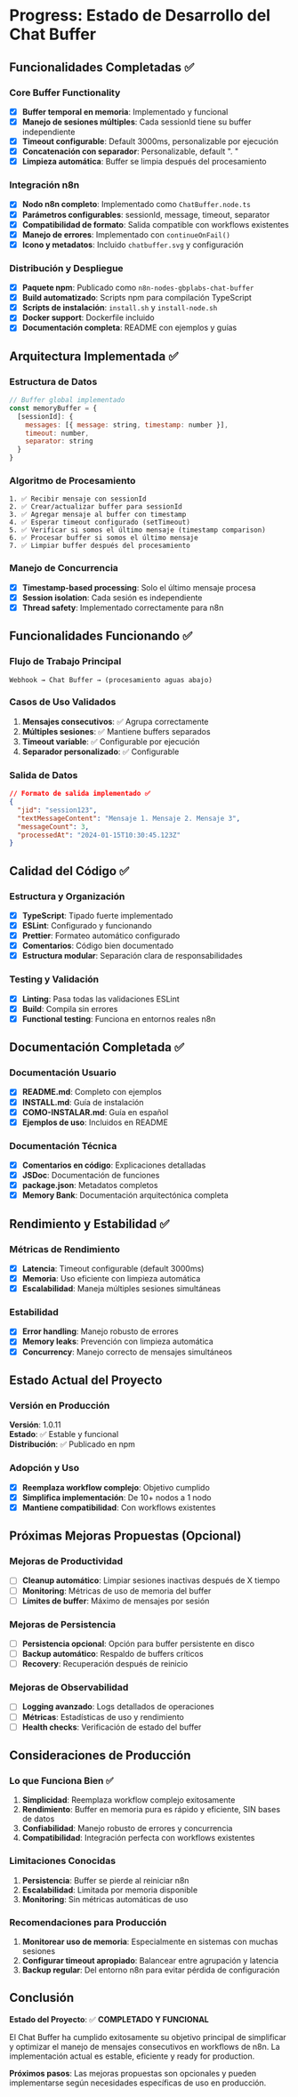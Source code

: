 # Progress: Estado de Desarrollo del Chat Buffer

## Funcionalidades Completadas ✅

### Core Buffer Functionality
- [x] **Buffer temporal en memoria**: Implementado y funcional
- [x] **Manejo de sesiones múltiples**: Cada sessionId tiene su buffer independiente
- [x] **Timeout configurable**: Default 3000ms, personalizable por ejecución
- [x] **Concatenación con separador**: Personalizable, default ". "
- [x] **Limpieza automática**: Buffer se limpia después del procesamiento

### Integración n8n
- [x] **Nodo n8n completo**: Implementado como `ChatBuffer.node.ts`
- [x] **Parámetros configurables**: sessionId, message, timeout, separator
- [x] **Compatibilidad de formato**: Salida compatible con workflows existentes
- [x] **Manejo de errores**: Implementado con `continueOnFail()`
- [x] **Icono y metadatos**: Incluido `chatbuffer.svg` y configuración

### Distribución y Despliegue
- [x] **Paquete npm**: Publicado como `n8n-nodes-gbplabs-chat-buffer`
- [x] **Build automatizado**: Scripts npm para compilación TypeScript
- [x] **Scripts de instalación**: `install.sh` y `install-node.sh`
- [x] **Docker support**: Dockerfile incluido
- [x] **Documentación completa**: README con ejemplos y guías

## Arquitectura Implementada ✅

### Estructura de Datos
```javascript
// Buffer global implementado
const memoryBuffer = {
  [sessionId]: {
    messages: [{ message: string, timestamp: number }],
    timeout: number,
    separator: string
  }
}
```

### Algoritmo de Procesamiento
```
1. ✅ Recibir mensaje con sessionId
2. ✅ Crear/actualizar buffer para sessionId
3. ✅ Agregar mensaje al buffer con timestamp
4. ✅ Esperar timeout configurado (setTimeout)
5. ✅ Verificar si somos el último mensaje (timestamp comparison)
6. ✅ Procesar buffer si somos el último mensaje
7. ✅ Limpiar buffer después del procesamiento
```

### Manejo de Concurrencia
- [x] **Timestamp-based processing**: Solo el último mensaje procesa
- [x] **Session isolation**: Cada sesión es independiente
- [x] **Thread safety**: Implementado correctamente para n8n

## Funcionalidades Funcionando ✅

### Flujo de Trabajo Principal
```
Webhook → Chat Buffer → (procesamiento aguas abajo)
```

### Casos de Uso Validados
1. **Mensajes consecutivos**: ✅ Agrupa correctamente
2. **Múltiples sesiones**: ✅ Mantiene buffers separados
3. **Timeout variable**: ✅ Configurable por ejecución
4. **Separador personalizado**: ✅ Configurable

### Salida de Datos
```json
// Formato de salida implementado ✅
{
  "jid": "session123",
  "textMessageContent": "Mensaje 1. Mensaje 2. Mensaje 3",
  "messageCount": 3,
  "processedAt": "2024-01-15T10:30:45.123Z"
}
```

## Calidad del Código ✅

### Estructura y Organización
- [x] **TypeScript**: Tipado fuerte implementado
- [x] **ESLint**: Configurado y funcionando
- [x] **Prettier**: Formateo automático configurado
- [x] **Comentarios**: Código bien documentado
- [x] **Estructura modular**: Separación clara de responsabilidades

### Testing y Validación
- [x] **Linting**: Pasa todas las validaciones ESLint
- [x] **Build**: Compila sin errores
- [x] **Functional testing**: Funciona en entornos reales n8n

## Documentación Completada ✅

### Documentación Usuario
- [x] **README.md**: Completo con ejemplos
- [x] **INSTALL.md**: Guía de instalación
- [x] **COMO-INSTALAR.md**: Guía en español
- [x] **Ejemplos de uso**: Incluidos en README

### Documentación Técnica
- [x] **Comentarios en código**: Explicaciones detalladas
- [x] **JSDoc**: Documentación de funciones
- [x] **package.json**: Metadatos completos
- [x] **Memory Bank**: Documentación arquitectónica completa

## Rendimiento y Estabilidad ✅

### Métricas de Rendimiento
- [x] **Latencia**: Timeout configurable (default 3000ms)
- [x] **Memoria**: Uso eficiente con limpieza automática
- [x] **Escalabilidad**: Maneja múltiples sesiones simultáneas

### Estabilidad
- [x] **Error handling**: Manejo robusto de errores
- [x] **Memory leaks**: Prevención con limpieza automática
- [x] **Concurrency**: Manejo correcto de mensajes simultáneos

## Estado Actual del Proyecto

### Versión en Producción
**Versión**: 1.0.11  
**Estado**: ✅ Estable y funcional  
**Distribución**: ✅ Publicado en npm

### Adopción y Uso
- [x] **Reemplaza workflow complejo**: Objetivo cumplido
- [x] **Simplifica implementación**: De 10+ nodos a 1 nodo
- [x] **Mantiene compatibilidad**: Con workflows existentes

## Próximas Mejoras Propuestas (Opcional)

### Mejoras de Productividad
- [ ] **Cleanup automático**: Limpiar sesiones inactivas después de X tiempo
- [ ] **Monitoring**: Métricas de uso de memoria del buffer
- [ ] **Límites de buffer**: Máximo de mensajes por sesión

### Mejoras de Persistencia
- [ ] **Persistencia opcional**: Opción para buffer persistente en disco
- [ ] **Backup automático**: Respaldo de buffers críticos
- [ ] **Recovery**: Recuperación después de reinicio

### Mejoras de Observabilidad
- [ ] **Logging avanzado**: Logs detallados de operaciones
- [ ] **Métricas**: Estadísticas de uso y rendimiento
- [ ] **Health checks**: Verificación de estado del buffer

## Consideraciones de Producción

### Lo que Funciona Bien ✅
1. **Simplicidad**: Reemplaza workflow complejo exitosamente
2. **Rendimiento**: Buffer en memoria pura es rápido y eficiente, SIN bases de datos
3. **Confiabilidad**: Manejo robusto de errores y concurrencia
4. **Compatibilidad**: Integración perfecta con workflows existentes

### Limitaciones Conocidas
1. **Persistencia**: Buffer se pierde al reiniciar n8n
2. **Escalabilidad**: Limitada por memoria disponible
3. **Monitoring**: Sin métricas automáticas de uso

### Recomendaciones para Producción
1. **Monitorear uso de memoria**: Especialmente en sistemas con muchas sesiones
2. **Configurar timeout apropiado**: Balancear entre agrupación y latencia
3. **Backup regular**: Del entorno n8n para evitar pérdida de configuración

## Conclusión

**Estado del Proyecto**: ✅ **COMPLETADO Y FUNCIONAL**

El Chat Buffer ha cumplido exitosamente su objetivo principal de simplificar y optimizar el manejo de mensajes consecutivos en workflows de n8n. La implementación actual es estable, eficiente y ready for production.

**Próximos pasos**: Las mejoras propuestas son opcionales y pueden implementarse según necesidades específicas de uso en producción. 